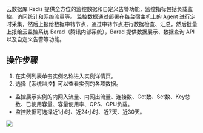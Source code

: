 云数据库 Redis 提供全方位的监控数据和自定义告警功能，监控指标包括负载监控、访问统计和网络流量等。
监控数据通过部署在每台宿主机上的 Agent 进行定时采集，然后上报给数据中转节点，通过中转节点进行数据检查、汇总，然后批量上报给云监控系统 Barad（腾讯内部系统），Barad 提供数据展示、数据查询 API 以及自定义告警等功能。


## 操作步骤
1. 在实例列表单击实例名称进入实例详情页。
2. 选择【系统监控】可以查看实例的各项数据。
 - 监控展示实例的内网入流量、内网出流量、连接数、Get数、Set数、Key总数、已使用容量、容量使用率、QPS、CPU负载。
 - 监控数据可选择近1小时、近24小时、近7天、近30天。

![](https://main.qcloudimg.com/raw/d49aa11a2ab8068ecc49400c79b441c6.jpg)

